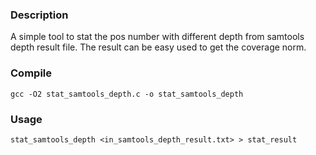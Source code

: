 ### Description
A simple tool to stat the pos number with different depth from  samtools depth result file. The result can be easy used to get the coverage norm.

### Compile
```
gcc -O2 stat_samtools_depth.c -o stat_samtools_depth
```

### Usage

```
stat_samtools_depth <in_samtools_depth_result.txt> > stat_result
```